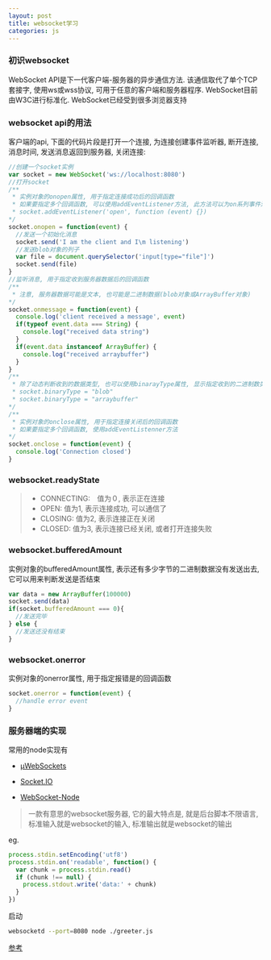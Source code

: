 ```yaml
---
layout: post
title: websocket学习
categories: js
---
```


### 初识websocket

WebSocket API是下一代客户端-服务器的异步通信方法. 该通信取代了单个TCP套接字, 使用ws或wss协议, 可用于任意的客户端和服务器程序. WebSocket目前由W3C进行标准化. WebSocket已经受到很多浏览器支持

### websocket api的用法

客户端的api, 下面的代码片段是打开一个连接, 为连接创建事件监听器, 断开连接, 消息时间, 发送消息返回到服务器, 关闭连接:

```javascript
//创建一个socket实例
var socket = new WebSocket('ws://localhost:8080')
//打开socket
/**
 * 实例对象的onopen属性, 用于指定连接成功后的回调函数
 * 如果要指定多个回调函数, 可以使用addEventListener方法, 此方法可以为on系列事件添加多个回调
 * socket.addEventListener('open', function (event) {})
*/
socket.onopen = function(event) {
  //发送一个初始化消息
  socket.send('I am the client and I\m listening')
  //发送blob对象的列子
  var file = document.querySelector('input[type="file"]')
  socket.send(file)
}
//监听消息, 用于指定收到服务器数据后的回调函数
/**
 * 注意, 服务器数据可能是文本, 也可能是二进制数据(blob对象或ArrayBuffer对象)
*/
socket.onmessage = function(event) {
  console.log('client received a message', event)
  if(typeof event.data === String) {
    console.log("received data string")
  }
  if(event.data instanceof ArrayBuffer) {
    console.log("received arraybuffer")
  }
}
/**
 * 除了动态判断收到的数据类型, 也可以使用binarayType属性, 显示指定收到的二进制数类型
 * socket.binaryType = "blob"
 * socket.binaryType = "arraybuffer"
*/
/**
 * 实例对象的onclose属性, 用于指定连接关闭后的回调函数
 * 如果要指定多个回调函数, 使用addEventListenner方法
*/
socket.onclose = function(event) {
  console.log('Connection closed')
}

```

### websocket.readyState

> * CONNECTING:　值为０, 表示正在连接
> * OPEN: 值为1, 表示连接成功, 可以通信了
> * CLOSING: 值为2, 表示连接正在关闭
> * CLOSED: 值为3, 表示连接已经关闭, 或者打开连接失败

### websocket.bufferedAmount

实例对象的bufferedAmount属性, 表示还有多少字节的二进制数据没有发送出去, 它可以用来判断发送是否结束

```javascript
var data = new ArrayBuffer(100000)
socket.send(data)
if(socket.bufferedAmount === 0){
  //发送完毕
} else {
  //发送还没有结束
}
```

### websocket.onerror

实例对象的onerror属性, 用于指定报错是的回调函数

```javascript
socket.onerror = function(event) {
  //handle error event
}
```

### 服务器端的实现

常用的node实现有

- [µWebSockets](https://github.com/uWebSockets/uWebSockets)
- [Socket.IO](http://socket.io/)


- [WebSocket-Node](https://github.com/theturtle32/WebSocket-Node)

> 一款有意思的websocket服务器, 它的最大特点是, 就是后台脚本不限语言, 标准输入就是websocket的输入, 标准输出就是websocket的输出

eg.

```javascript
process.stdin.setEncoding('utf8')
process.stdin.on('readable', function() {
  var chunk = process.stdin.read()
  if (chunk !== null) {
    process.stdout.write('data:' + chunk)
  }
})
```

启动

```sh
websocketd --port=8080 node ./greeter.js
```

[参考](http://www.ruanyifeng.com/blog/2017/05/websocket.html)